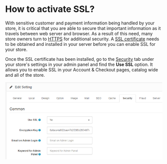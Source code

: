 How to activate SSL?
====================

With sensitive customer and payment information being handled by your store, it is critical that you are able to secure that important information as it travels between web server and browser. As a result of this need, many store owners turn to [HTTPS](http://en.wikipedia.org/wiki/HTTP_Secure) for additional security. A [SSL certificate](http://en.wikipedia.org/wiki/Transport_Layer_Security) needs to be obtained and installed in your server before you can enable SSL for your store.

Once the SSL certificate has been installed, go to the [Security](docs/user-manual/system/settings/security) tab under your store's settings in your admin panel and find the **Use SSL** option. It allows you to enable SSL in your Account & Checkout pages, catalog wide and all of the store.

![ssl settings](_images/ssl-settings.png)
